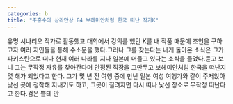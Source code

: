 ```yaml
---
categories: b
title: "주홍수의 삼라만상 84 보헤미안처럼 한국 떠난 작가K"
---
```

유명 시나리오 작가로 활동했고 대학에서 강의를 했던 K를 내 작품 때문에 조언을 구하고자 여러 지인들을 통해 수소문을 했다.그러나 그를 찾는다는 내게 돌아온 소식은 그가 파키스탄으로 떠나 현재 여러 나라를 지나 일본에 머물고 있다는 소식을 들었다.듣고 보니 그는 무작정 자유를 찾아간다며 안정된 직장을 그만두고 보헤미안처럼 한국을 떠난지 몇 해가 되었다고 한다. 그가 몇 년 전 여행 중에 만난 일본 여성 여행가와 같이 주저앉아 낯선 곳에 정착해 지내기도 하고, 그곳이 질려지면 다시 떠나 낯선 장소로 무작정 떠난다고 한다.검은 뿔테 안